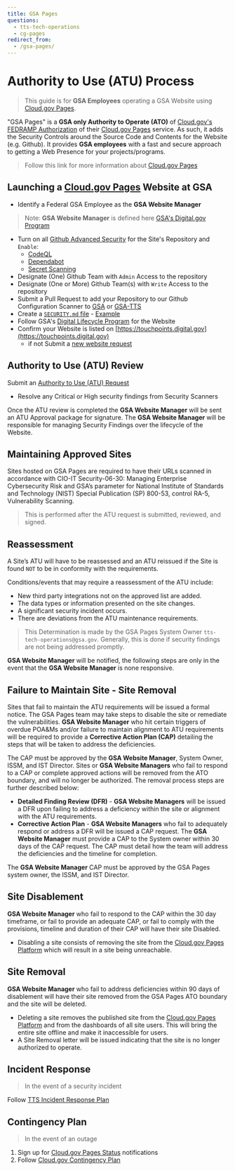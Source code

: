 ```yaml
---
title: GSA Pages
questions:
  - tts-tech-operations
  - cg-pages
redirect_from:
  - /gsa-pages/
---
```

# Authority to Use (ATU) Process

>This guide is for **GSA Employees** operating a GSA Website using [Cloud.gov Pages](https://pages.cloud.gov).

"GSA Pages" is a **GSA only Authority to Operate (ATO)** of [Cloud.gov's FEDRAMP Authorization](https://marketplace.fedramp.gov/products/F1607067912) of their [Cloud.gov Pages](https://pages.cloud.gov) service. As such, it adds the Security Controls around the Source Code and Contents for the Website (e.g. Github). It provides **GSA employees** with a fast and secure approach to getting a Web Presence for your projects/programs. 

>Follow this link for more information about [Cloud.gov Pages](tools/pages)

## Launching a [Cloud.gov Pages](http://pages.cloud.gov) Website at GSA

- Identify a Federal GSA Employee as the **GSA Website Manager**

> Note: **GSA Website Manager** is defined here [GSA's Digital.gov Program](https://digital.gov/2023/03/24/who-is-your-website-manager/) 

- Turn on all [Github Advanced Security](https://docs.github.com/en/get-started/learning-about-github/about-github-advanced-security) for the Site's Repository and `Enable`:
  - [CodeQL](https://docs.github.com/en/code-security/code-scanning)
  - [Dependabot](https://docs.github.com/en/code-security/dependabot/)
  - [Secret Scanning](https://docs.github.com/en/code-security/secret-scanning/about-secret-scanning)
- Designate (One) Github Team with `Admin` Access to the repository
- Designate (One or More) Github Team(s) with `Write` Access to the repository
- Submit a Pull Request to add your Repository to our Github Configuration Scanner to [GSA](https://github.com/GSA/.allstar/blob/main/allstar.yaml) or [GSA-TTS](https://github.com/GSA-TTS/.allstar/blob/main/allstar.yaml)
- Create a [`SECURITY.md` file](https://docs.github.com/en/code-security/getting-started/adding-a-security-policy-to-your-repository) - [Example](https://github.com/GSA-TTS/.allstar/blob/main/SECURITY.md)
- Follow GSA's [Digital Lifecycle Program](https://insite.gsa.gov/employee-resources/communications/websites/strategy-policy-and-standards/digital-lifecycle-program?term=DLP) for the Website
- Confirm your Website is listed on [https://touchpoints.digital.gov](https://touchpoints.digital.gov)
  - if not Submit a [new website request](https://touchpoints.app.cloud.gov/admin/websites/new)

## Authority to Use (ATU) Review
Submit an [Authority to Use (ATU) Request](https://github.com/GSA-TTS/gsa-pages/issues/new/choose)

- Resolve any Critical or High security findings from Security Scanners

Once the ATU review is completed the **GSA Website Manager** will be sent an ATU Approval package for signature. The **GSA Website Manager** will be responsible for managing Security Findings over the lifecycle of the Website.

## Maintaining Approved Sites 
Sites hosted on GSA Pages are required to have their URLs scanned in accordance with CIO-IT Security-06-30: Managing Enterprise Cybersecurity Risk and GSA’s parameter for National Institute of Standards and Technology (NIST) Special Publication (SP) 800-53, control RA-5, Vulnerability Scanning. 

>This is performed after the ATU request is submitted, reviewed, and signed.

## Reassessment 
A Site’s ATU will have to be reassessed and an ATU reissued if the Site is found `NOT` to be in conformity with the requirements.

Conditions/events that may require a reassessment of the ATU include:
- New third party integrations not on the approved list are added.
- The data types or information presented on the site changes.
- A significant security incident occurs.
- There are deviations from the ATU maintenance requirements.

>This Determination is made by the GSA Pages System Owner `tts-tech-operations@gsa.gov`. Generally, this is done if security findings are not being addressed promptly.

**GSA Website Manager** will be notified, the following steps are only in the event that the **GSA Website Manager** is none responsive.

## Failure to Maintain Site - Site Removal
Sites that fail to maintain the ATU requirements will be issued a formal notice. The GSA Pages team may take steps to disable the site or remediate the vulnerabilities. **GSA Website Manager** who hit certain triggers of overdue POA&Ms and/or failure to maintain alignment to ATU requirements will be required to provide a **Corrective Action Plan (CAP)** detailing the steps that will be taken to address the deficiencies. 

The CAP must be approved by the **GSA Website Manager**, System Owner, ISSM, and IST Director. Sites or **GSA Website Managers** who fail to respond to a CAP or complete approved actions will be removed from the ATO boundary, and will no longer be authorized. The removal process steps are further described below: 
- **Detailed Finding Review (DFR)** - **GSA Website Managers** will be issued a DFR upon failing to address a deficiency within the site or alignment with the ATU requirements.
- **Corrective Action Plan** - **GSA Website Managers** who fail to adequately respond or address a DFR will be issued a CAP request. 
The **GSA Website Manager** must provide a CAP to the System owner within 30 days of the CAP request. The CAP must detail how the team will address the deficiencies and the timeline for completion.

The **GSA Website Manager** CAP must be approved by the GSA Pages system owner, the ISSM, and IST Director.

## Site Disablement
**GSA Website Manager** who fail to respond to the CAP within the 30 day timeframe, or fail to provide an adequate CAP, or fail to comply with the provisions, timeline and duration of their CAP will have their site Disabled.
- Disabling a site consists of removing the site from the [Cloud.gov Pages Platform](https://pages.cloud.gov) which will result in a site being unreachable. 

## Site Removal
**GSA Website Manager** who fail to address deficiencies within 90 days of disablement will have their site removed from the GSA Pages ATO boundary and the site will be deleted. 
- Deleting a site removes the published site from the [Cloud.gov Pages Platform](https://pages.cloud.gov) and from the dashboards of all site users. This will bring the entire site offline and make it inaccessible for users.
- A Site Removal letter will be issued indicating that the site is no longer authorized to operate. 

## Incident Response
> In the event of a security incident

Follow [TTS Incident Response Plan](https://handbook.tts.gsa.gov/general-information-and-resources/tech-policies/security-incidents/)

## Contingency Plan
> In the event of an outage

1. Sign up for [Cloud.gov Pages Status](https://cloudgov.statuspage.io/) notifications
1. Follow [Cloud.gov Contingency Plan](https://cloud.gov/docs/ops/contingency-plan/)